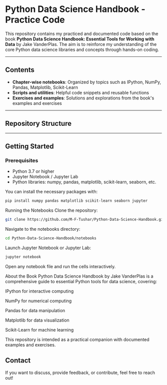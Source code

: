 # Python Data Science Handbook - Practice Code

This repository contains my practiced and documented code based on the book **Python Data Science Handbook: Essential Tools for Working with Data** by Jake VanderPlas. The aim is to reinforce my understanding of the core Python data science libraries and concepts through hands-on coding.

---

## Contents

- **Chapter-wise notebooks**: Organized by topics such as IPython, NumPy, Pandas, Matplotlib, Scikit-Learn
- **Scripts and utilities**: Helpful code snippets and reusable functions
- **Exercises and examples**: Solutions and explorations from the book's examples and exercises

---

## Repository Structure


---

## Getting Started

### Prerequisites

- Python 3.7 or higher
- Jupyter Notebook / Jupyter Lab
- Python libraries: numpy, pandas, matplotlib, scikit-learn, seaborn, etc.

You can install the necessary packages with:

```bash
pip install numpy pandas matplotlib scikit-learn seaborn jupyter
```
Running the Notebooks
Clone the repository:
```bash
git clone https://github.com/M-F-Tushar/Python-Data-Science-Handbook.git
```
Navigate to the notebooks directory:
```bash
cd Python-Data-Science-Handbook/notebooks
```
Launch Jupyter Notebook or Jupyter Lab:
```bash
jupyter notebook
```
Open any notebook file and run the cells interactively.

About the Book
Python Data Science Handbook by Jake VanderPlas is a comprehensive guide to essential Python tools for data science, covering:

IPython for interactive computing

NumPy for numerical computing

Pandas for data manipulation

Matplotlib for data visualization

Scikit-Learn for machine learning

This repository is intended as a practical companion with documented examples and exercises.

## Contact
If you want to discuss, provide feedback, or contribute, feel free to reach out!
